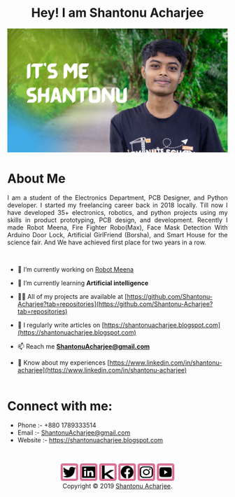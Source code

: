 <h1 align = "center">Hey! I am Shantonu Acharjee</h1>
<img src="./Photo/ShantonuAcharjeeThumbnail.png" alt="Shantonu Acharjee Photo" title="Shantonu Acharjee"/> <br>




# About Me
<p align = "justify">
I am a student of the Electronics Department, PCB Designer, and Python developer. I started my freelancing career back in 2018 locally. Till now I have developed 35+ electronics, robotics, and python projects using my skills in product prototyping, PCB design, and development. Recently I made Robot Meena, Fire Fighter Robo(Max), Face Mask Detection With Arduino Door Lock, Artificial GirlFriend (Borsha), and Smart House for the science fair. And We have achieved first place for two years in a row.
</p><br>




- 🔭 I’m currently working on [Robot Meena](https://github.com/Shantonu-Acharjee/Robot-Meena)

- 🌱 I’m currently learning **Artificial intelligence**

- 👨‍💻 All of my projects are available at [https://github.com/Shantonu-Acharjee?tab=repositories](https://github.com/Shantonu-Acharjee?tab=repositories)

- 📝 I regularly write articles on [https://shantonuacharjee.blogspot.com](https://shantonuacharjee.blogspot.com)

- 📫 Reach me **ShantonuAcharjee@gmail.com**

- 📄 Know about my experiences [https://www.linkedin.com/in/shantonu-acharjee](https://www.linkedin.com/in/shantonu-acharjee) <br> <br>


# Connect with me:
- Phone   :- +880 1789333514
- Email   :- ShantonuAcharjee@gmail.com
- Website :- https://shantonuacharjee.blogspot.com

<br>



<div class = 'social'>
    
<a href="https://twitter.com/shantonu_"><img src="./icon/twitter.svg" alt="twitter logo"></a>
<a href="https://linkedin.com/in/shantonu-acharjee"><img src="./icon/linkedin.svg" alt="linkedin logo"></a>
<a href="https://kaggle.com/shantonuacharjee1"><img src="./icon/kaggle.svg" alt="kaggle logo"></a>
<a href="https://fb.com/shantonuacharjeeshanto"><img src="./icon/facebook.svg" alt="facebook logo"></a>
<a href="https://instagram.com/shantonu_acharjee"><img src="./icon/instagram.svg" alt="instagram logo"></a>
<a href="https://www.youtube.com/c/it’smeshantonu"><img src="./icon/youtube.svg" alt="youtube logo"></a>
<br> Copyright © 2019 [Shantonu Acharjee](https://shantonuacharjee.blogspot.com).

</div>












<style>
    
    .social{
        text-align: center;
    }
    
    .social img{
        width: 30px;
        height: 30px;
        background-color: palevioletred;
        padding: 5px;
        border-radius: 5px;
    }
    
</style>